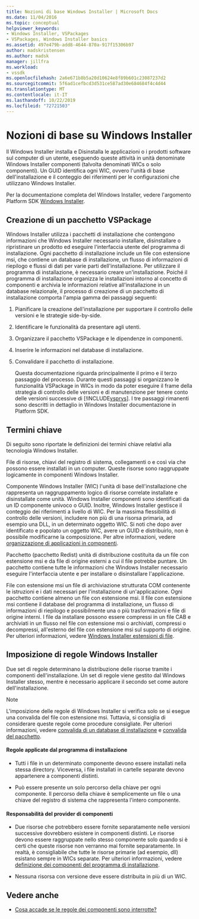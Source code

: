 ```yaml
---
title: Nozioni di base Windows Installer | Microsoft Docs
ms.date: 11/04/2016
ms.topic: conceptual
helpviewer_keywords:
- Windows Installer, VSPackages
- VSPackages, Windows Installer basics
ms.assetid: 497e479b-add8-4644-870a-917f15306b97
author: madskristensen
ms.author: madsk
manager: jillfra
ms.workload:
- vssdk
ms.openlocfilehash: 2a6e671b8b5a20d10624e8f89b601c23087237d2
ms.sourcegitcommit: 5f6ad1cefbcd3d531ce587ad30e684684f4c4d44
ms.translationtype: MT
ms.contentlocale: it-IT
ms.lasthandoff: 10/22/2019
ms.locfileid: "72721503"
---
```

# <a name="windows-installer-basics"></a>Nozioni di base su Windows Installer
Il Windows Installer installa e Disinstalla le applicazioni o i prodotti software sul computer di un utente, eseguendo queste attività in unità denominate Windows Installer componenti (talvolta denominati WICs o solo componenti). Un GUID identifica ogni WIC, ovvero l'unità di base dell'installazione e il conteggio dei riferimenti per le configurazioni che utilizzano Windows Installer.

 Per la documentazione completa del Windows Installer, vedere l'argomento Platform SDK [Windows Installer](/previous-versions/2kt85ked(v=vs.120)).

## <a name="authoring-a-vspackage"></a>Creazione di un pacchetto VSPackage
 Windows Installer utilizza i pacchetti di installazione che contengono informazioni che Windows Installer necessario installare, disinstallare o ripristinare un prodotto ed eseguire l'interfaccia utente del programma di installazione. Ogni pacchetto di installazione include un file con estensione msi, che contiene un database di installazione, un flusso di informazioni di riepilogo e flussi di dati per varie parti dell'installazione. Per utilizzare il programma di installazione, è necessario creare un'installazione. Poiché il programma di installazione organizza le installazioni intorno al concetto di componenti e archivia le informazioni relative all'installazione in un database relazionale, il processo di creazione di un pacchetto di installazione comporta l'ampia gamma dei passaggi seguenti:

1. Pianificare la creazione dell'installazione per supportare il controllo delle versioni e le strategie side-by-side.

2. Identificare le funzionalità da presentare agli utenti.

3. Organizzare il pacchetto VSPackage e le dipendenze in componenti.

4. Inserire le informazioni nel database di installazione.

5. Convalidare il pacchetto di installazione.

   Questa documentazione riguarda principalmente il primo e il terzo passaggio del processo. Durante questi passaggi si organizzano le funzionalità VSPackage in WICs in modo da poter eseguire il frame della strategia di controllo delle versioni e di manutenzione per tenere conto delle versioni successive di [!INCLUDE[vsprvs](../../code-quality/includes/vsprvs_md.md)]. I tre passaggi rimanenti sono descritti in dettaglio in Windows Installer documentazione in Platform SDK.

## <a name="key-terms"></a>Termini chiave
 Di seguito sono riportate le definizioni dei termini chiave relativi alla tecnologia Windows Installer.

 File di risorse, chiavi del registro di sistema, collegamenti o e così via che possono essere installati in un computer. Queste risorse sono raggruppate logicamente in componenti Windows Installer.

 Componente Windows Installer (WIC) l'unità di base dell'installazione che rappresenta un raggruppamento logico di risorse correlate installate e disinstallate come unità. Windows Installer componenti sono identificati da un ID componente univoco o GUID. Inoltre, Windows Installer gestisce il conteggio dei riferimenti a livello di WIC. Per la massima flessibilità di controllo delle versioni, includere non più di una risorsa primaria, ad esempio una DLL, in un determinato oggetto WIC. Si noti che dopo aver identificato e popolato un oggetto WIC, avere un GUID e distribuirlo, non è possibile modificarne la composizione. Per altre informazioni, vedere [organizzazione di applicazioni in componenti](/windows/desktop/Msi/organizing-applications-into-components).

 Pacchetto (pacchetto Redist) unità di distribuzione costituita da un file con estensione msi e da file di origine esterni a cui il file potrebbe puntare. Un pacchetto contiene tutte le informazioni che Windows Installer necessario eseguire l'interfaccia utente e per installare o disinstallare l'applicazione.

 File con estensione msi un file di archiviazione strutturata COM contenente le istruzioni e i dati necessari per l'installazione di un'applicazione. Ogni pacchetto contiene almeno un file con estensione msi. Il file con estensione msi contiene il database del programma di installazione, un flusso di informazioni di riepilogo e possibilmente una o più trasformazioni e file di origine interni. I file da installare possono essere compressi in un file CAB e archiviati in un flusso nel file con estensione msi o archiviati, compressi o decompressi, all'esterno del file con estensione msi sul supporto di origine. Per ulteriori informazioni, vedere [Windows Installer estensioni di file](/windows/desktop/Msi/windows-installer-file-extensions).

## <a name="windows-installer-rules-enforcement"></a>Imposizione di regole Windows Installer
 Due set di regole determinano la distribuzione delle risorse tramite i componenti dell'installazione. Un set di regole viene gestito dal Windows Installer stesso, mentre è necessario applicare il secondo set come autore dell'installazione.

> [!NOTE]
> L'imposizione delle regole di Windows Installer si verifica solo se si esegue una convalida del file con estensione msi. Tuttavia, si consiglia di considerare queste regole come procedure consigliate. Per ulteriori informazioni, vedere [convalida di un database di installazione](/windows/desktop/Msi/validating-an-installation-database) e [convalida del pacchetto](/windows/desktop/Msi/package-validation).

#### <a name="installer-enforced-rules"></a>Regole applicate dal programma di installazione

- Tutti i file in un determinato componente devono essere installati nella stessa directory. Viceversa, i file installati in cartelle separate devono appartenere a componenti distinti.

- Può essere presente un solo percorso della chiave per ogni componente. Il percorso della chiave è semplicemente un file o una chiave del registro di sistema che rappresenta l'intero componente.

#### <a name="component-provider-responsibilities"></a>Responsabilità del provider di componenti

- Due risorse che potrebbero essere fornite separatamente nelle versioni successive dovrebbero esistere in componenti distinti. Le risorse devono essere raggruppate nello stesso componente solo quando si è certi che queste risorse non verranno mai fornite separatamente. In realtà, è consigliabile che tutte le risorse primarie (ad esempio, dll) esistano sempre in WICs separate. Per ulteriori informazioni, vedere [definizione dei componenti del programma di installazione](/windows/desktop/Msi/defining-installer-components).

- Nessuna risorsa con versione deve essere distribuita in più di un WIC.

## <a name="see-also"></a>Vedere anche
- [Cosa accade se le regole dei componenti sono interrotte?](/windows/desktop/Msi/what-happens-if-the-component-rules-are-broken)